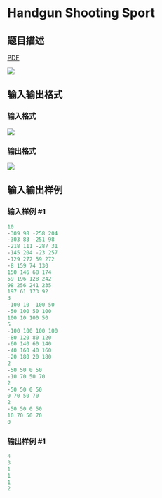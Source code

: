 # Handgun Shooting Sport

## 题目描述

[problemUrl]: https://uva.onlinejudge.org/index.php?option=com_onlinejudge&Itemid=8&category=278&page=show_problem&problem=3744

[PDF](https://uva.onlinejudge.org/external/123/p12322.pdf)

![](https://cdn.luogu.com.cn/upload/vjudge_pic/UVA12322/ced9a3794f6732be4c948cdaabffe186dc41404d.png)

## 输入输出格式

### 输入格式

![](https://cdn.luogu.com.cn/upload/vjudge_pic/UVA12322/1253928049f168a354b7e7b84243961f6875e790.png)

### 输出格式

![](https://cdn.luogu.com.cn/upload/vjudge_pic/UVA12322/4cb690fda855ec0f81191937d83bbcb2d2f8aad5.png)

## 输入输出样例

### 输入样例 #1

```cpp
10
-309 98 -258 204
-303 83 -251 98
-218 111 -287 31
-145 204 -23 257
-129 272 59 272
-8 159 74 130
150 146 68 174
59 196 128 242
98 256 241 235
197 61 173 92
3
-100 10 -100 50
-50 100 50 100
100 10 100 50
5
-100 100 100 100
-80 120 80 120
-60 140 60 140
-40 160 40 160
-20 180 20 180
2
-50 50 0 50
-10 70 50 70
2
-50 50 0 50
0 70 50 70
2
-50 50 0 50
10 70 50 70
0
```


### 输出样例 #1

```cpp
4
3
1
1
1
2
```


